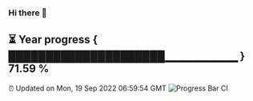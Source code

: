 ### Hi there 👋
⏳ Year progress { █████████████████████▁▁▁▁▁▁▁▁▁ } 71.59 %
---
⏰ Updated on Mon, 19 Sep 2022 06:59:54 GMT
![Progress Bar CI](https://github.com/liununu/liununu/workflows/Progress%20Bar%20CI/badge.svg)
